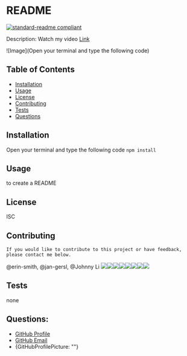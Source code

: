 

  # README
  
  [![standard-readme compliant](https://img.shields.io/badge/readme%20style-standard-brightgreen.svg?style=flat-square)](https://github.com/RichardLitt/standard-readme)

  Description: Watch my video
   [Link](https://erin-smith.github.io/README/)

  ![Image](Open your terminal and type the following code)

  ## Table of Contents
   * [Installation](#Installation)
   * [Usage](#Usage)
   * [License](#license)
   * [Contributing](#Contributing)
   * [Tests](#tests)
   * [Questions](#Questions)
    
    
  ## Installation 
  Open your terminal and type the following code
  `npm install`

  ## Usage 
  to create a README

  ## License 
  ISC

  ## Contributing 
    If you would like to contribute to this project or have feedback, please contact me below.
  @erin-smith, @jan-gersl, @Johnny Li [![](https://sourcerer.io/fame/erin-smith/erin-smith/README/images/0)](https://sourcerer.io/fame/erin-smith/erin-smith/README/links/0)[![](https://sourcerer.io/fame/erin-smith/erin-smith/README/images/1)](https://sourcerer.io/fame/erin-smith/erin-smith/README/links/1)[![](https://sourcerer.io/fame/erin-smith/erin-smith/README/images/2)](https://sourcerer.io/fame/erin-smith/erin-smith/README/links/2)[![](https://sourcerer.io/fame/erin-smith/erin-smith/README/images/3)](https://sourcerer.io/fame/erin-smith/erin-smith/README/links/3)[![](https://sourcerer.io/fame/erin-smith/erin-smith/README/images/4)](https://sourcerer.io/fame/erin-smith/erin-smith/README/links/4)[![](https://sourcerer.io/fame/erin-smith/erin-smith/README/images/5)](https://sourcerer.io/fame/erin-smith/erin-smith/README/links/5)[![](https://sourcerer.io/fame/erin-smith/erin-smith/README/images/6)](https://sourcerer.io/fame/erin-smith/erin-smith/README/links/6)[![](https://sourcerer.io/fame/erin-smith/erin-smith/README/images/7)](https://sourcerer.io/fame/erin-smith/erin-smith/README/links/7) 

  ## Tests 
  none

  ## Questions:

  * [GitHub Profile](http://github.com/erin-smith)
  * [GitHub Email](http://github.com/erin-smith)
  * {GitHubProfilePicture: ""}
